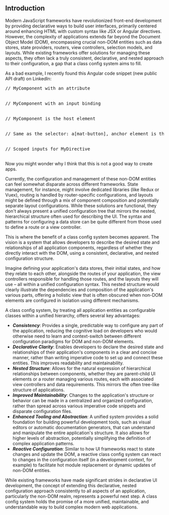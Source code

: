 ## Introduction

Modern JavaScript frameworks have revolutionized front-end development by providing declarative ways to build
user interfaces, primarily centered around enhancing HTML with custom syntax like JSX or Angular directives.
However, the complexity of applications extends far beyond the Document Object Model (DOM), encompassing crucial 
non-DOM entities such as data stores, state providers, routers, view controllers, selection models, and layouts.
While existing frameworks offer solutions for managing these aspects, they often lack a truly consistent, declarative,
and nested approach to their configuration, a gap that a class config system aims to fill.

As a bad example, I recently found this Angular code snippet (new public API draft) on LinkedIn:
<pre data-javascript>
// MyComponent with an attribute
<MyComponent myAttribute="someValue" />

// MyComponent with an input binding
<MyComponent [myInput]="mySignal()" />

// MyComponent is the host element
<MyComponent @MyDirective />

// Same as the selector: a[mat-button], anchor element is the host element
<MatButton:a></MatButton:a>

// Scoped inputs for MyDirective
<MyComponent @MyDirective(input1="someString" [input2]="mySignal()") />
</pre>

Now you might wonder why I think that this is not a good way to create apps.


Currently, the configuration and management of these non-DOM entities can feel somewhat disparate across different
frameworks. State management, for instance, might involve dedicated libraries (like Redux or Vuex), routing is
handled by router-specific configurations, and layouts might be defined through a mix of component composition and
potentially separate layout configurations. While these solutions are functional, they don't always present a
unified configuration tree that mirrors the nested, hierarchical structure often used for describing the UI.
The syntax and patterns for configuring a data store can be quite different from those used to define a route or
a view controller.

This is where the benefit of a class config system becomes apparent. The vision is a system that allows developers
to describe the desired state and relationships of all application components, regardless of whether they directly
interact with the DOM, using a consistent, declarative, and nested configuration structure.

Imagine defining your application's data stores, their initial states, and how they relate to each other, alongside
the routes of your application, the view controllers responsible for handling those routes, and the layouts they will
use – all within a unified configuration syntax. This nested structure would clearly illustrate the dependencies and
composition of the application's various parts, offering a holistic view that is often obscured when non-DOM elements
are configured in isolation using different mechanisms.

A class config system, by treating all application entities as configurable classes within a unified hierarchy,
offers several key advantages:

* ***Consistency***: Provides a single, predictable way to configure any part of the application, reducing the cognitive load on developers who would otherwise need to learn and context-switch between different configuration paradigms for DOM and non-DOM elements.
* ***Declarative Clarity***: Enables developers to declare the desired state and relationships of their application's components in a clear and concise manner, rather than writing imperative code to set up and connect these entities. This improves readability and maintainability.
* ***Nested Structure***: Allows for the natural expression of hierarchical relationships between components, whether they are parent-child UI elements or a router managing various routes, each with associated view controllers and data requirements. This mirrors the often tree-like structure of applications.
* ***Improved Maintainability***: Changes to the application's structure or behavior can be made in a centralized and organized configuration, rather than spread across various imperative code snippets and disparate configuration files.
* ***Enhanced Tooling and Abstraction***: A unified system provides a solid foundation for building powerful development tools, such as visual editors or automatic documentation generators, that can understand and manipulate the entire application's structure. It also allows for higher levels of abstraction, potentially simplifying the definition of complex application patterns.
* ***Reactive Configuration***: Similar to how UI frameworks react to state changes and update the DOM, a reactive class config system can react to changes in the configuration itself (in a development context, for example) to facilitate hot module replacement or dynamic updates of non-DOM entities.

While existing frameworks have made significant strides in declarative UI development, the concept of extending this
declarative, nested configuration approach consistently to all aspects of an application, particularly the non-DOM realm,
represents a powerful next step. A class config system holds the promise of a more unified, maintainable, and
understandable way to build complex modern web applications.
